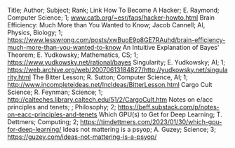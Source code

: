 Title; Author; Subject; Rank; Link
How To Become A Hacker; E. Raymond; Computer Science; 1; www.catb.org/~esr/faqs/hacker-howto.html
Brain Efficiency: Much More than You Wanted to Know; Jacob Cannell; AI, Physics, Biology; 1; https://www.lesswrong.com/posts/xwBuoE9p8GE7RAuhd/brain-efficiency-much-more-than-you-wanted-to-know
An Intuitive Explanation of Bayes' Theorem; E. Yudkowsky; Mathematics, CS; 1; https://www.yudkowsky.net/rational/bayes
Singularity; E. Yudkowsky; AI; 1; https://web.archive.org/web/20070613184827/http://yudkowsky.net/singularity.html
The Bitter Lesson; R. Sutton; Computer Science, AI; 1; http://www.incompleteideas.net/IncIdeas/BitterLesson.html
Cargo Cult Science; R. Feynman; Science; 1; http://calteches.library.caltech.edu/51/2/CargoCult.htm
Notes on e/acc principles and tenets; ; Philosophy; 2; https://beff.substack.com/p/notes-on-eacc-principles-and-tenets
Which GPU(s) to Get for Deep Learning; T. Dettmers; Computing; 2; https://timdettmers.com/2023/01/30/which-gpu-for-deep-learning/
Ideas not mattering is a psyop; A. Guzey; Science; 3; https://guzey.com/ideas-not-mattering-is-a-psyop/
